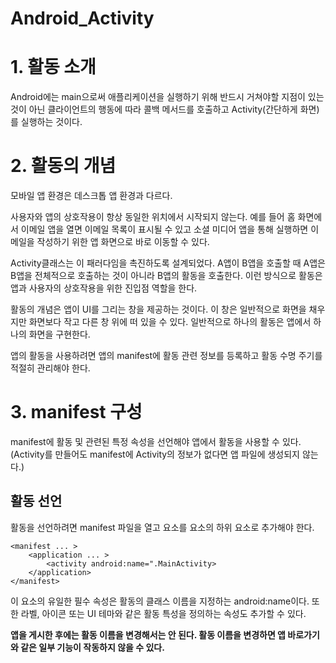 # Android_Activity

# 1. 활동 소개

Android에는 main으로써 애플리케이션을 실행하기 위해 반드시 거쳐야할 지점이 있는 것이 아닌 클라이언트의 행동에 따라 콜백 메서드를 호출하고 Activity(간단하게 화면)를 실행하는 것이다.

# 2. 활동의 개념

모바일 앱 환경은 데스크톱 앱 환경과 다르다.

사용자와 앱의 상호작용이 항상 동일한 위치에서 시작되지 않는다.
예를 들어 홈 화면에서 이메일 앱을 열면 이메일 목록이 표시될 수 있고 소셜 미디어 앱을 통해 실행하면 이메일을 작성하기 위한 앱 화면으로 바로 이동할 수 있다.

Activity클래스는 이 패러다임을 촉진하도록 설계되었다.
A앱이 B앱을 호출할 때 A앱은 B앱을 전체적으로 호출하는 것이 아니라 B앱의 활동을 호출한다.
이런 방식으로 활동은 앱과 사용자의 상호작용을 위한 진입점 역할을 한다.

활동의 개념은 앱이 UI를 그리는 창을 제공하는 것이다.
이 창은 일반적으로 화면을 채우지만 화면보다 작고 다른 창 위에 떠 있을 수 있다.
일반적으로 하나의 활동은 앱에서 하나의 화면을 구현한다.

앱의 활동을 사용하려면 앱의 manifest에 활동 관련 정보를 등록하고 활동 수명 주기를 적절히 관리해야 한다.

# 3. manifest 구성

manifest에 활동 및 관련된 특정 속성을 선언해야 앱에서 활동을 사용할 수 있다.(Activity를 만들어도 manifest에 Activity의 정보가 없다면 앱 파일에 생성되지 않는다.)

## 활동 선언

활동을 선언하려면 manifest 파일을 열고 <activity> 요소를 <application> 요소의 하위 요소로 추가해야 한다.

```
<manifest ... >
    <application ... >
        <activity android:name=".MainActivity>
    </application>
</manifest>
```

이 요소의 유일한 필수 속성은 활동의 클래스 이름을 지정하는 android:name이다. 또한 라벨, 아이콘 또는 UI 테마와 같은 활동 특성을 정의하는 속성도 추가할 수 있다.

__앱을 게시한 후에는 활동 이름을 변경해서는 안 된다. 활동 이름을 변경하면 앱 바로가기와 같은 일부 기능이 작동하지 않을 수 있다.__


